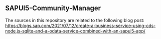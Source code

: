 ## SAPUI5-Community-Manager
The sources in this repository are related to the following blog post: \
https://blogs.sap.com/2021/07/12/create-a-business-service-using-cds-node.js-sqlite-and-a-odata-service-combined-with-an-sapui5-app/
